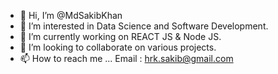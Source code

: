 - 👋 Hi, I’m @MdSakibKhan
- 👀 I’m interested in Data Science and Software Development.
- 🌱 I’m currently working on REACT JS & Node JS.
- 💞️ I’m looking to collaborate on various projects.
- 📫 How to reach me ... Email : hrk.sakib@gmail.com

<!---
MdSakibKhan/MdSakibKhan is a ✨ special ✨ repository because its `README.md` (this file) appears on your GitHub profile.
You can click the Preview link to take a look at your changes.
--->
